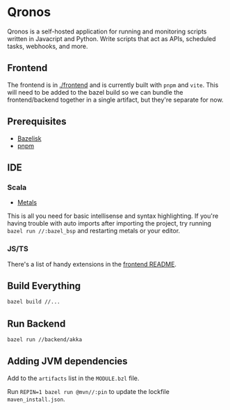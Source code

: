 # Qronos

Qronos is a self-hosted application for running and monitoring scripts written in Javacript and Python. Write scripts that act as APIs, scheduled tasks, webhooks, and more.

## Frontend

The frontend is in [./frontend](frontend) and is currently built with `pnpm` and `vite`. This will need to be added to the bazel build so we can bundle the frontend/backend together in a single artifact, but they're separate for now.

## Prerequisites

- [Bazelisk](https://github.com/bazelbuild/bazelisk/tree/master?tab=readme-ov-file#installation)
- [pnpm](https://pnpm.io/installation)

## IDE

### Scala

- [Metals](https://scalameta.org/metals/docs/editors/vscode/)

This is all you need for basic intellisense and syntax highlighting. If you're having trouble with auto imports after importing the project, try running `bazel run //:bazel_bsp` and restarting metals or your editor.

### JS/TS

There's a list of handy extensions in the [frontend README](frontend/README.md).

## Build Everything

```bash
bazel build //...
```

## Run Backend

```bash
bazel run //backend/akka
```

## Adding JVM dependencies

Add to the `artifacts` list in the `MODULE.bzl` file.

Run `REPIN=1 bazel run @mvn//:pin` to update the lockfile `maven_install.json`.
